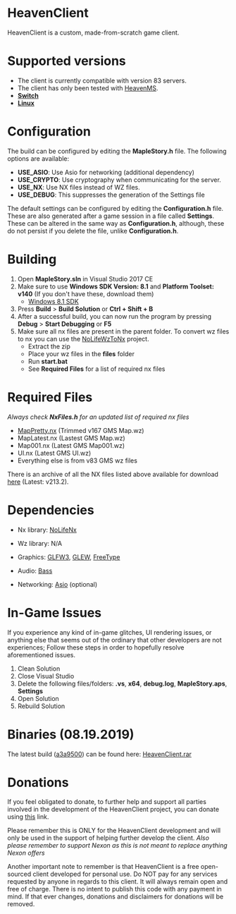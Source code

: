 # HeavenClient
HeavenClient is a custom, made-from-scratch game client.

# Supported versions
- The client is currently compatible with version 83 servers.
- The client has only been tested with [HeavenMS].
- **[Switch]**
- **[Linux]**

# Configuration
The build can be configured by editing the **MapleStory.h** file. The following options are available:
- **USE_ASIO**: Use Asio for networking (additional dependency)
- **USE_CRYPTO**: Use cryptography when communicating for the server.
- **USE_NX**: Use NX files instead of WZ files.
- **USE_DEBUG**: This suppresses the generation of the Settings file

The default settings can be configured by editing the **Configuration.h** file. These are also generated after a game session in a file called **Settings**. These can be altered in the same way as **Configuration.h**, although, these do not persist if you delete the file, unlike **Configuration.h**.

# Building
1. Open **MapleStory.sln** in Visual Studio 2017 CE
2. Make sure to use **Windows SDK Version: 8.1** and **Platform Toolset: v140** (If you don't have these, download them)
   * [Windows 8.1 SDK]
3. Press **Build** > **Build Solution** or **Ctrl + Shift + B**
4. After a successful build, you can now run the program by pressing **Debug** > **Start Debugging** or **F5**
5. Make sure all nx files are present in the parent folder. To convert wz files to nx you can use the [NoLifeWzToNx] project.
   - Extract the zip
   - Place your wz files in the **files** folder
   - Run **start.bat**
   - See **Required Files** for a list of required nx files

# Required Files
*Always check **NxFiles.h** for an updated list of required nx files*
- [MapPretty.nx] (Trimmed v167 GMS Map.wz)
- MapLatest.nx (Lastest GMS Map.wz)
- Map001.nx (Latest GMS Map001.wz)
- UI.nx (Latest GMS UI.wz)
- Everything else is from v83 GMS wz files

There is an archive of all the NX files listed above available for download [here][1] (Latest: v213.2).

# Dependencies
- Nx library:
[NoLifeNx]

- Wz library:
N/A

- Graphics:
[GLFW3], [GLEW], [FreeType]

- Audio:
[Bass]

- Networking:
[Asio] (optional)

# In-Game Issues
If you experience any kind of in-game glitches, UI rendering issues, or anything else that seems out of the ordinary that other developers are not experiences; Follow these steps in order to hopefully resolve aforementioned issues.
1. Clean Solution
2. Close Visual Studio
3. Delete the following files/folders: **.vs**, **x64**, **debug.log**, **MapleStory.aps**, **Settings**
4. Open Solution
5. Rebuild Solution

# Binaries (08.19.2019)
The latest build ([a3a9500][commit]) can be found here: [HeavenClient.rar]

# Donations
If you feel obligated to donate, to further help and support all parties involved in the development of the HeavenClient project, you can donate using [this][2] link.

Please remember this is ONLY for the HeavenClient development and will only be used in the support of helping further develop the client. *Also please remember to support Nexon as this is not meant to replace anything Nexon offers*

Another important note to remember is that HeavenClient is a free open-sourced client developed for personal use. Do NOT pay for any services requested by anyone in regards to this client. It will always remain open and free of charge. There is no intent to publish this code with any payment in mind. If that ever changes, donations and disclaimers for donations will be removed.

[HeavenMS]:          https://github.com/ronancpl/HeavenMS
[Switch]:            https://github.com/lain3d/HeavenClientNX
[Linux]:             https://github.com/ryantpayton/HeavenClient/tree/linux
[Windows 8.1 SDK]:   https://developer.microsoft.com/en-us/windows/downloads/sdk-archive
[NoLifeWzToNx]:      https://github.com/ryantpayton/NoLifeWzToNx
[MapPretty.nx]:      https://drive.google.com/file/d/1F7nUgH3royIS75WsPlYwc7RtdiGPnzd_/view?usp=sharing
[1]:                 https://drive.google.com/file/d/1LKhOtdDWOFJs8eIvqSx8pvP1ZfHF2rpo/view?usp=sharing
[NoLifeNx]:          https://github.com/ryantpayton/NoLifeNx
[GLFW3]:             http://www.glfw.org/download.html
[GLEW]:              http://glew.sourceforge.net/
[FreeType]:          http://www.freetype.org/
[Bass]:              http://www.un4seen.com/
[Asio]:              http://think-async.com/
[commit]:            https://github.com/HeavenClient/HeavenClient/commit/a3a95007495b6cded5e34af840a1354fd012c4e0
[HeavenClient.rar]:  https://drive.google.com/file/d/1--KgFBFqrD6_-07cD-S8dpEimbq5tq0t/view?usp=sharing
[2]:                 https://paypal.me/pools/c/8frYNoobcY
